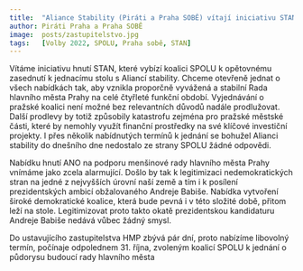 ```yaml
---
title:  "Aliance Stability (Piráti a Praha SOBĚ) vítají iniciativu STAN. Pojďme se setkat u jednoho stolu"
author: Piráti Praha a Praha SOBĚ
image:  posts/zastupitelstvo.jpg
tags:   [Volby 2022, SPOLU, Praha sobě, STAN]
---
```


Vítáme iniciativu hnutí STAN, které vybízí koalici SPOLU k opětovnému zasednutí k jednacímu stolu s Aliancí stability. Chceme otevřeně jednat o všech nabídkách tak, aby vznikla proporčně vyvážená a stabilní Rada hlavního města Prahy na celé čtyřleté funkční období. Vyjednávání o pražské koalici není možné bez relevantních důvodů nadále prodlužovat. Další prodlevy by totiž způsobily katastrofu zejména pro pražské městské části, které by nemohly využít finanční prostředky na své klíčové investiční projekty. I přes několik nabídnutých termínů k jednání se bohužel Alianci stability do dnešního dne nedostalo ze strany SPOLU žádné odpovědi. 

Nabídku hnutí ANO na podporu menšinové rady hlavního města Prahy vnímáme jako zcela alarmující. Došlo by tak k legitimizaci nedemokratických stran na jedné z nejvyšších úrovní naší země a tím i k posílení prezidentských ambicí obžalovaného Andreje Babiše. Nabídka vytvoření široké demokratické koalice, která bude pevná i v této složité době, přitom leží na stole. Legitimizovat proto takto okatě prezidentskou kandidaturu Andreje Babiše nedává vůbec žádný smysl. 

Do ustavujícího zastupitelstva HMP zbývá pár dní, proto nabízíme libovolný termín, počínaje odpolednem 31. října, zvoleným koalicí SPOLU k jednání o půdorysu budoucí rady hlavního města

